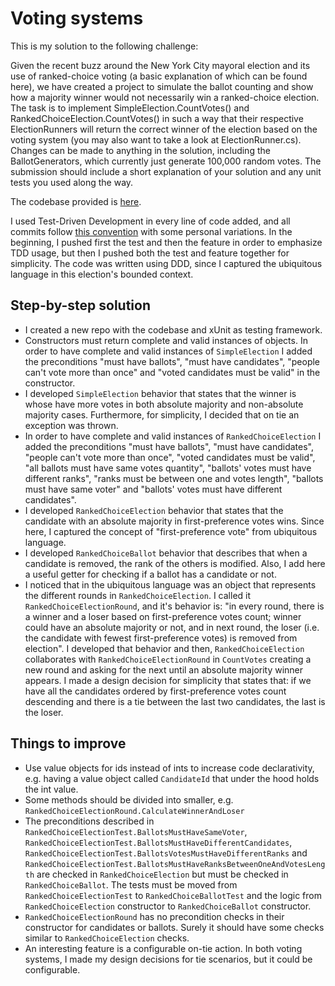 # Voting systems
This is my solution to the following challenge:

Given the recent buzz around the New York City mayoral election and its use of ranked-choice voting (a basic explanation of which can be found here), we have created a project to simulate the ballot counting and show how a majority winner would not necessarily win a ranked-choice election. The task is to implement SimpleElection.CountVotes() and RankedChoiceElection.CountVotes() in such a way that their respective ElectionRunners will return the correct winner of the election based on the voting system (you may also want to take a look at ElectionRunner.cs). Changes can be made to anything in the solution, including the BallotGenerators, which currently just generate 100,000 random votes. The submission should include a short explanation of your solution and any unit tests you used along the way.

The codebase provided is [here](https://github.com/enzobonansea/voting-systems/commit/fc4c2246692940f15a312e4de40dd52b73b276e4).

I used Test-Driven Development in every line of code added, and all commits follow [this convention](https://www.conventionalcommits.org/en/v1.0.0/) with some personal variations. In the beginning, I pushed first the test and then the feature in order to emphasize TDD usage, but then I pushed both the test and feature together for simplicity. The code was written using DDD, since I captured the ubiquitous language in this election's bounded context.

## Step-by-step solution
- I created a new repo with the codebase and xUnit as testing framework.
- Constructors must return complete and valid instances of objects. In order to have complete and valid instances of `SimpleElection` I added the preconditions "must have ballots", "must have candidates", "people can't vote more than once" and "voted candidates must be valid" in the constructor.
- I developed `SimpleElection` behavior that states that the winner is whose have more votes in both absolute majority and non-absolute majority cases. Furthermore, for simplicity, I decided that on tie an exception was thrown.
- In order to have complete and valid instances of `RankedChoiceElection` I added the preconditions "must have ballots", "must have candidates", "people can't vote more than once", "voted candidates must be valid", "all ballots must have same votes quantity", "ballots' votes must have different ranks", "ranks must be between one and votes length", "ballots must have same voter" and "ballots' votes must have different candidates".
- I developed `RankedChoiceElection` behavior that states that the candidate with an absolute majority in first-preference votes wins. Since here, I captured the concept of "first-preference vote" from ubiquitous language.
- I developed `RankedChoiceBallot` behavior that describes that when a candidate is removed, the rank of the others is modified. Also, I add here a useful getter for checking if a ballot has a candidate or not.
- I noticed that in the ubiquitous language was an object that represents the different rounds in `RankedChoiceElection`. I called it `RankedChoiceElectionRound`, and it's behavior is: "in every round, there is a winner and a loser based on first-preference votes count; winner could have an absolute majority or not, and in next round, the loser (i.e. the candidate with fewest first-preference votes) is removed from election". I developed that behavior and then, `RankedChoiceElection` collaborates with `RankedChoiceElectionRound` in `CountVotes` creating a new round and asking for the next until an absolute majority winner appears. I made a design decision for simplicity that states that: if we have all the candidates ordered by first-preference votes count descending and there is a tie between the last two candidates, the last is the loser.

## Things to improve
- Use value objects for ids instead of ints to increase code declarativity, e.g. having a value object called `CandidateId` that under the hood holds the int value.
- Some methods should be divided into smaller, e.g. `RankedChoiceElectionRound.CalculateWinnerAndLoser`
- The preconditions described in `RankedChoiceElectionTest.BallotsMustHaveSameVoter`, `RankedChoiceElectionTest.BallotsMustHaveDifferentCandidates`, `RankedChoiceElectionTest.BallotsVotesMustHaveDifferentRanks` and `RankedChoiceElectionTest.BallotsMustHaveRanksBetweenOneAndVotesLength` are checked in `RankedChoiceElection` but must be checked in `RankedChoiceBallot`. The tests must be moved from `RankedChoiceElectionTest` to `RankedChoiceBallotTest` and the logic from `RankedChoiceElection` constructor to `RankedChoiceBallot` constructor.
- `RankedChoiceElectionRound` has no precondition checks in their constructor for candidates or ballots. Surely it should have some checks similar to `RankedChoiceElection` checks. 
- An interesting feature is a configurable on-tie action. In both voting systems, I made my design decisions for tie scenarios, but it could be configurable.
